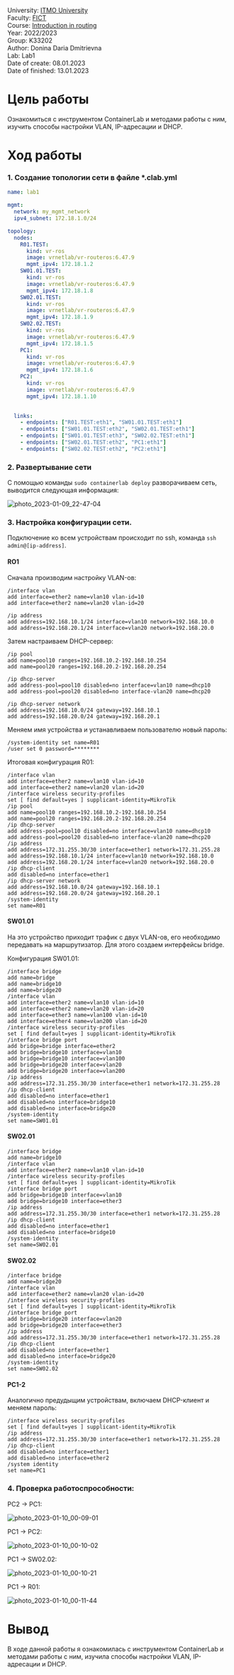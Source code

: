 University: [ITMO University](https://itmo.ru/ru/) <br />
Faculty: [FICT](https://fict.itmo.ru) <br />
Course: [Introduction in routing](https://github.com/itmo-ict-faculty/introduction-in-routing) <br />
Year: 2022/2023 <br />
Group: K33202 <br />
Author: Donina Daria Dmitrievna <br />
Lab: Lab1 <br />
Date of create: 08.01.2023 <br />
Date of finished: 13.01.2023 <br />


# Цель работы
Ознакомиться с инструментом ContainerLab и методами работы с ним, изучить способы настройки VLAN, IP-адресации и DHCP.

# Ход работы
### 1. Создание топологии сети в файле *.clab.yml

```network1.clab.yml
name: lab1

mgmt:
  network: my_mgmt_network
  ipv4_subnet: 172.18.1.0/24

topology:
  nodes:
    R01.TEST:
      kind: vr-ros
      image: vrnetlab/vr-routeros:6.47.9
      mgmt_ipv4: 172.18.1.2
    SW01.01.TEST:
      kind: vr-ros
      image: vrnetlab/vr-routeros:6.47.9
      mgmt_ipv4: 172.18.1.8
    SW02.01.TEST:
      kind: vr-ros
      image: vrnetlab/vr-routeros:6.47.9  
      mgmt_ipv4: 172.18.1.9
    SW02.02.TEST:
      kind: vr-ros
      image: vrnetlab/vr-routeros:6.47.9
      mgmt_ipv4: 172.18.1.5
    PC1:
      kind: vr-ros
      image: vrnetlab/vr-routeros:6.47.9
      mgmt_ipv4: 172.18.1.6
    PC2:
      kind: vr-ros
      image: vrnetlab/vr-routeros:6.47.9
      mgmt_ipv4: 172.18.1.10
      

  links:
    - endpoints: ["R01.TEST:eth1", "SW01.01.TEST:eth1"]
    - endpoints: ["SW01.01.TEST:eth2", "SW02.01.TEST:eth1"]
    - endpoints: ["SW01.01.TEST:eth3", "SW02.02.TEST:eth1"]
    - endpoints: ["SW02.01.TEST:eth2", "PC1:eth1"]
    - endpoints: ["SW02.02.TEST:eth2", "PC2:eth1"]
```

### 2. Развертывание сети
С помощью команды ```sudo containerlab deploy``` разворачиваем сеть, выводится следующая информация:

![photo_2023-01-09_22-47-04](https://user-images.githubusercontent.com/43678323/211395151-3289a5bf-ad0b-4436-85ab-92eb588095a5.jpg)

### 3. Настройка конфигурации сети.
Подключение ко всем устройствам происходит по ssh, команда ```ssh admin@[ip-address]```.

#### RO1
Сначала производим настройку VLAN-ов:
```
/interface vlan
add interface=ether2 name=vlan10 vlan-id=10
add interface=ether2 name=vlan20 vlan-id=20

/ip address
add address=192.168.10.1/24 interface=vlan10 network=192.168.10.0
add address=192.168.20.1/24 interface=vlan20 network=192.168.20.0
```

Затем настраиваем DHCP-сервер:
```
/ip pool
add name=pool10 ranges=192.168.10.2-192.168.10.254
add name=pool20 ranges=192.168.20.2-192.168.20.254

/ip dhcp-server
add address-pool=pool10 disabled=no interface=vlan10 name=dhcp10
add address-pool=pool20 disabled=no interface-vlan20 name=dhcp20

/ip dhcp-server network
add address=192.168.10.0/24 gateway=192.168.10.1
add address=192.168.20.0/24 gateway=192.168.20.1
```

Меняем имя устройства и устанавливаем пользователю новый пароль:
```
/system-identity set name=R01
/user set 0 password=******** 
```

Итоговая конфигурация R01:
```
/interface vlan
add interface=ether2 name=vlan10 vlan-id=10
add interface=ether2 name=vlan20 vlan-id=20
/interface wireless security-profiles
set [ find default=yes ] supplicant-identity=MikroTik
/ip pool
add name=pool10 ranges=192.168.10.2-192.168.10.254
add name=pool20 ranges=192.168.20.2-192.168.20.254
/ip dhcp-server
add address-pool=pool10 disabled=no interface=vlan10 name=dhcp10
add address-pool=pool20 disabled=no interface-vlan20 name=dhcp20
/ip address
add address=172.31.255.30/30 interface=ether1 network=172.31.255.28
add address=192.168.10.1/24 interface=vlan10 network=192.168.10.0
add address=192.168.20.1/24 interface=vlan20 network=192.168.20.0
/ip dhcp-client
add disabled=no interface=ether1
/ip dhcp-server network
add address=192.168.10.0/24 gateway=192.168.10.1
add address=192.168.20.0/24 gateway=192.168.20.1
/system-identity 
set name=R01
```
#### SW01.01
На это устройство приходит трафик с двух VLAN-ов, его необходимо передавать на маршрутизатор. Для этого создаем интерфейсы bridge.

Конфигурация SW01.01:

```
/interface bridge 
add name=bridge
add name=bridge10
add name=bridge20
/interface vlan
add interface=ether2 name=vlan10 vlan-id=10
add interface=ether2 name=vlan20 vlan-id=20  
add interface=ether3 name=vlan100 vlan-id=10
add interface=ether4 name=vlan200 vlan-id=20   
/interface wireless security-profiles 
set [ find default=yes ] supplicant-identity=MikroTik
/interface bridge port
add bridge=bridge interface=ether2
add bridge=bridge10 interface=vlan10
add bridge=bridge10 interface=vlan100
add bridge=bridge20 interface=vlan20  
add bridge=bridge20 interface=vlan200
/ip address
add address=172.31.255.30/30 interface=ether1 network=172.31.255.28
/ip dhcp-client
add disabled=no interface=ether1
add disabled=no interface=bridge10
add disabled=no interface=bridge20  
/system-identity 
set name=SW01.01
```

#### SW02.01

```
/interface bridge
add name=bridge10
/interface vlan
add interface=ether2 name=vlan10 vlan-id=10
/interface wireless security-profiles 
set [ find default=yes ] supplicant-identity=MikroTik
/interface bridge port
add bridge=bridge10 interface=vlan10
add bridge=bridge10 interface=ether3
/ip address
add address=172.31.255.30/30 interface=ether1 network=172.31.255.28
/ip dhcp-client 
add disabled=no interface=ether1
add disabled=no interface=bridge10
/system-identity 
set name=SW02.01
```

#### SW02.02

```
/interface bridge
add name=bridge20
/interface vlan
add interface=ether2 name=vlan20 vlan-id=20
/interface wireless security-profiles 
set [ find default=yes ] supplicant-identity=MikroTik
/interface bridge port
add bridge=bridge20 interface=vlan20
add bridge=bridge20 interface=ether3
/ip address
add address=172.31.255.30/30 interface=ether1 network=172.31.255.28
/ip dhcp-client 
add disabled=no interface=ether1
add disabled=no interface=bridge20
/system-identity 
set name=SW02.02
```

#### PC1-2

Аналогично предудыщим устройствам, включаем DHCP-клиент и меняем пароль:

```
/interface wireless security-profiles
set [ find default=yes ] supplicant-identity=MikroTik
/ip address
add address=172.31.255.30/30 interface=ether1 network=172.31.255.28
/ip dhcp-client
add disabled=no interface=ether1
add disabled=no interface=ether2
/system identity
set name=PC1
```

### 4. Проверка работоспрособности:

PC2 -> PC1:

![photo_2023-01-10_00-09-01](https://user-images.githubusercontent.com/43678323/211408825-c946244b-465d-4918-9b1a-e12cdd80e6dd.jpg)

PC1 -> PC2:

![photo_2023-01-10_00-10-02](https://user-images.githubusercontent.com/43678323/211408937-683102bb-0967-4f54-89fc-67529ee705c9.jpg)

PC1 -> SW02.02:

![photo_2023-01-10_00-10-21](https://user-images.githubusercontent.com/43678323/211409028-7b6a2fcc-4245-4825-9240-ab4e0d144ecf.jpg)

PC1 -> R01:

![photo_2023-01-10_00-11-44](https://user-images.githubusercontent.com/43678323/211409235-35a068b6-6d24-46aa-a74c-49a9a7e01fed.jpg)

# Вывод
В ходе данной работы я ознакомилась с инструментом ContainerLab и методами работы с ним, изучила способы настройки VLAN, IP-адресации и DHCP. 
